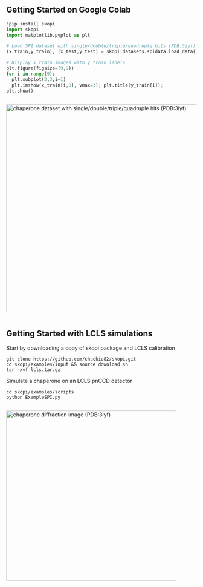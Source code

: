 ## Getting Started on Google Colab
```python
!pip install skopi
import skopi
import matplotlib.pyplot as plt

# Load SPI dataset with single/double/triple/quadruple hits (PDB:3iyf)
(x_train,y_train), (x_test,y_test) = skopi.datasets.spidata.load_data()

# Display x_train images with y_train labels
plt.figure(figsize=(9,9))
for i in range(9):
  plt.subplot(3,3,i+1)
  plt.imshow(x_train[i,0], vmax=3); plt.title(y_train[i]);
plt.show()
```
<div class="row">
  <div class="column">
    <p align="left"><img src="https://user-images.githubusercontent.com/1917664/191310322-ac051212-431f-4faf-91e2-2ed8b0711b69.png" alt="chaperone dataset with single/double/triple/quadruple hits (PDB:3iyf)" width="550px" height=auto></p>
  </div>
</div>

## Getting Started with LCLS simulations

Start by downloading a copy of skopi package and LCLS calibration
```
git clone https://github.com/chuckie82/skopi.git
cd skopi/examples/input && source download.sh
tar -xvf lcls.tar.gz
```
Simulate a chaperone on an LCLS pnCCD detector
```
cd skopi/examples/scripts
python ExampleSPI.py
```

<div class="row">
  <div class="column">
    <p align="left"><img src="https://user-images.githubusercontent.com/1917664/191306733-aef4655c-60bf-4a70-9daa-5c6d2defe746.png" alt="chaperone diffraction image (PDB:3iyf)" width="450px" height=auto></p>
  </div>
</div>

